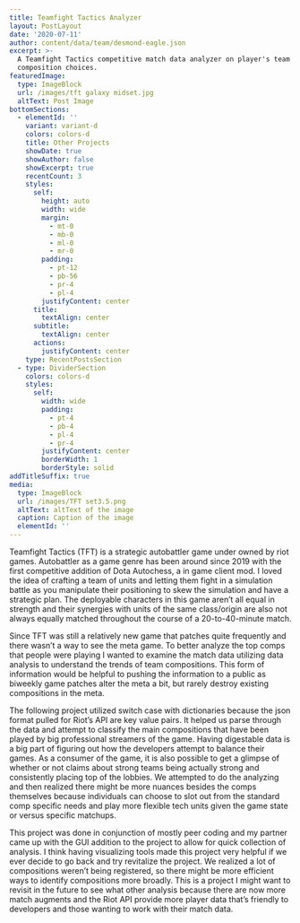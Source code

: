 ```yaml
---
title: Teamfight Tactics Analyzer
layout: PostLayout
date: '2020-07-11'
author: content/data/team/desmond-eagle.json
excerpt: >-
  A Teamfight Tactics competitive match data analyzer on player's team
  composition choices.
featuredImage:
  type: ImageBlock
  url: /images/tft galaxy midset.jpg
  altText: Post Image
bottomSections:
  - elementId: ''
    variant: variant-d
    colors: colors-d
    title: Other Projects
    showDate: true
    showAuthor: false
    showExcerpt: true
    recentCount: 3
    styles:
      self:
        height: auto
        width: wide
        margin:
          - mt-0
          - mb-0
          - ml-0
          - mr-0
        padding:
          - pt-12
          - pb-56
          - pr-4
          - pl-4
        justifyContent: center
      title:
        textAlign: center
      subtitle:
        textAlign: center
      actions:
        justifyContent: center
    type: RecentPostsSection
  - type: DividerSection
    colors: colors-d
    styles:
      self:
        width: wide
        padding:
          - pt-4
          - pb-4
          - pl-4
          - pr-4
        justifyContent: center
        borderWidth: 1
        borderStyle: solid
addTitleSuffix: true
media:
  type: ImageBlock
  url: /images/TFT set3.5.png
  altText: altText of the image
  caption: Caption of the image
  elementId: ''
---
```

Teamfight Tactics (TFT) is a strategic autobattler game under owned by riot games. Autobattler as a game genre has been around since 2019 with the first competitive addition of Dota Autochess, a in game client mod. I loved the idea of crafting a team of units and letting them fight in a simulation battle as you manipulate their positioning to skew the simulation and have a strategic plan. The deployable characters in this game aren’t all equal in strength and their synergies with units of the same class/origin are also not always equally matched throughout the course of a 20-to-40-minute match.


Since TFT was still a relatively new game that patches quite frequently and there wasn’t a way to see the meta game. To better analyze the top comps that people were playing I wanted to examine the match data utilizing data analysis to understand the trends of team compositions. This form of information would be helpful to pushing the information to a public as biweekly game patches alter the meta a bit, but rarely destroy existing compositions in the meta.


The following project utilized switch case with dictionaries because the json format pulled for Riot’s API are key value pairs. It helped us parse through the data and attempt to classify the main compositions that have been played by big professional streamers of the game. Having digestable data is a big part of figuring out how the developers attempt to balance their games. As a consumer of the game, it is also possible to get a glimpse of whether or not claims about strong teams being actually strong and consistently placing top of the lobbies. We attempted to do the analyzing and then realized there might be more nuances besides the comps themselves because individuals can choose to slot out from the standard comp specific needs and play more flexible tech units given the game state or versus specific matchups.


This project was done in conjunction of mostly peer coding and my partner came up with the GUI addition to the project to allow for quick collection of analysis. I think having visualizing tools made this project very helpful if we ever decide to go back and try revitalize the project. We realized a lot of compositions weren’t being registered, so there might be more efficient ways to identify compositions more broadly. This is a project I might want to revisit in the future to see what other analysis because there are now more match augments and the Riot API provide more player data that’s friendly to developers and those wanting to work with their match data.
